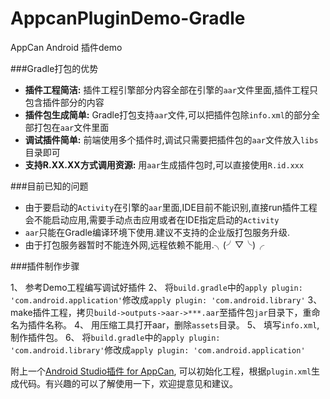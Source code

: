 # AppcanPluginDemo-Gradle
AppCan Android 插件demo

###Gradle打包的优势

* **插件工程简洁:** 插件工程引擎部分内容全部在引擎的`aar`文件里面,插件工程只包含插件部分的内容
* **插件包生成简单:** Gradle打包支持`aar`文件,可以把插件包除`info.xml`的部分全部打包在`aar`文件里面
* **调试插件简单:** 前端使用多个插件时,调试只需要把插件包的`aar`文件放入`libs`目录即可
* **支持R.XX.XX方式调用资源:** 用`aar`生成插件包时,可以直接使用`R.id.xxx`

###目前已知的问题

* 由于要启动的`Activity`在引擎的`aar`里面,IDE目前不能识别,直接run插件工程会不能启动应用,需要手动点击应用或者在IDE指定启动的`Activity`
* `aar`只能在Gradle编译环境下使用.建议不支持的企业版打包服务升级.
* 由于打包服务器暂时不能连外网,远程依赖不能用.╮(╯▽╰)╭

###插件制作步骤

1、 参考Demo工程编写调试好插件
2、 将`build.gradle`中的`apply plugin: 'com.android.application'`修改成`apply plugin: 'com.android.library'`
3、 make插件工程，拷贝`build->outputs->aar->***.aar`至插件包`jar`目录下，重命名为插件名称。
4、 用压缩工具打开aar，删除`assets`目录。
5、 填写`info.xml`,制作插件包。
6、 将`build.gradle`中的`apply plugin: 'com.android.library'`修改成`apply plugin: 'com.android.application'`


附上一个[Android Studio插件 for AppCan](https://plugins.jetbrains.com/plugin/7797?pr=idea),
可以初始化工程，根据`plugin.xml`生成代码。有兴趣的可以了解使用一下，欢迎提意见和建议。

